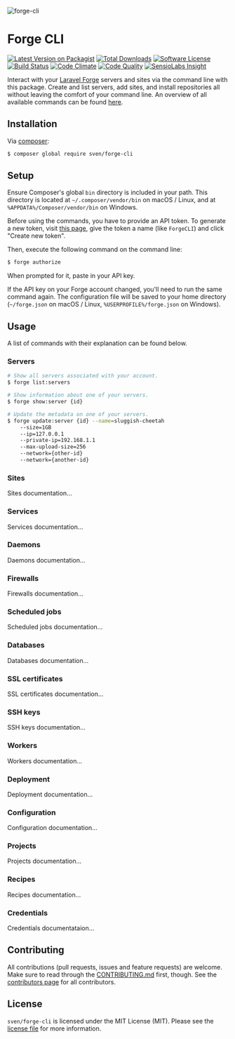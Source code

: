 ![forge-cli](https://cloud.githubusercontent.com/assets/11269635/24330714/fdfddfaa-1224-11e7-8f84-f1b4efa7a8b7.jpg)

# Forge CLI

[![Latest Version on Packagist][ico-version]][link-packagist]
[![Total Downloads][ico-downloads]][link-packagist]
[![Software License][ico-license]](LICENSE.md)
[![Build Status][ico-travis]][link-travis]
[![Code Climate][ico-codeclimate]][link-codeclimate]
[![Code Quality][ico-quality]][link-quality]
[![SensioLabs Insight][ico-insight]][link-insight]

Interact with your [Laravel Forge](https://forge.laravel.com) servers and sites via the command line with this package. Create and list
servers, add sites, and install repositories all without leaving the comfort of your command line. An overview of all available commands
can be found [here](#usage).

## Installation
Via [composer](http://getcomposer.org):

```bash
$ composer global require sven/forge-cli
```

## Setup
Ensure Composer's global `bin` directory is included in your path. This directory is located at `~/.composer/vendor/bin` on macOS / Linux, and at
`%APPDATA%/Composer/vendor/bin` on Windows.

Before using the commands, you have to provide an API token. To generate a new token, visit [this page](https://forge.laravel.com/user/profile#/api),
give the token a name (like `ForgeCLI`) and click "Create new token". 

Then, execute the following command on the command line:

```bash
$ forge authorize
```

When prompted for it, paste in your API key.

If the API key on your Forge account changed, you'll need to run the same command again. The configuration file will be saved to your home
directory (`~/forge.json` on macOS / Linux, `%USERPROFILE%/forge.json` on Windows).

## Usage
A list of commands with their explanation can be found below.

### Servers
```bash
# Show all servers associated with your account.
$ forge list:servers

# Show information about one of your servers.
$ forge show:server {id}

# Update the metadata on one of your servers.
$ forge update:server {id} --name=sluggish-cheetah
    --size=1GB
    --ip=127.0.0.1
    --private-ip=192.168.1.1
    --max-upload-size=256
    --network={other-id}
    --network={another-id}
```

### Sites
Sites documentation...

### Services
Services documentation...

### Daemons
Daemons documentation...

### Firewalls
Firewalls documentation...

### Scheduled jobs
Scheduled jobs documentation...

### Databases
Databases documentation...

### SSL certificates
SSL certificates documentation...

### SSH keys
SSH keys documentation...

### Workers
Workers documentation...

### Deployment
Deployment documentation...

### Configuration
Configuration documentation...

### Projects
Projects documentation...

### Recipes
Recipes documentation...

### Credentials
Credentials documentataion...

## Contributing
All contributions (pull requests, issues and feature requests) are
welcome. Make sure to read through the [CONTRIBUTING.md](CONTRIBUTING.md) first,
though. See the [contributors page](../../graphs/contributors) for all contributors.

## License
`sven/forge-cli` is licensed under the MIT License (MIT). Please see the
[license file](LICENSE.md) for more information.

[ico-version]: https://img.shields.io/packagist/v/sven/forge-cli.svg?style=flat-square
[ico-downloads]: https://img.shields.io/packagist/dt/sven/forge-cli.svg?style=flat-square
[ico-license]: https://img.shields.io/badge/license-MIT-green.svg?style=flat-square
[ico-travis]: https://img.shields.io/travis/svenluijten/forge-cli.svg?style=flat-square
[ico-codeclimate]: https://img.shields.io/codeclimate/github/svenluijten/forge-cli.svg?style=flat-square
[ico-quality]: https://img.shields.io/scrutinizer/g/svenluijten/forge-cli.svg?style=flat-square
[ico-insight]: https://img.shields.io/sensiolabs/i/:insight.svg?style=flat-square

[link-packagist]: https://packagist.org/packages/sven/forge-cli
[link-downloads]: https://packagist.org/packages/sven/forge-cli
[link-travis]: https://travis-ci.org/svenluijten/forge-cli
[link-codeclimate]: https://codeclimate.com/github/svenluijten/forge-cli
[link-quality]: https://scrutinizer-ci.com/g/svenluijten/forge-cli/?branch=master
[link-insight]: https://insight.sensiolabs.com/projects/:insight
